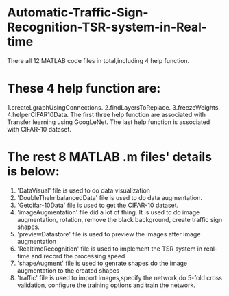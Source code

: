 # Automatic-Traffic-Sign-Recognition-TSR-system-in-Real-time
There all 12 MATLAB code files in total,including 4 help function.
# These 4 help function are:
1.createLgraphUsingConnections.
2.findLayersToReplace.
3.freezeWeights.
4.helperCIFAR10Data.
The first three help function are associated with Transfer learning using GoogLeNet.
The last help function is associated with CIFAR-10 dataset.
# The rest 8 MATLAB .m files' details is below:
1. 'DataVisual' file is used to do data visualization
2. 'DoubleTheImbalancedData' file is used to do data augmentation.
3. 'Getcifar-10Data' file is used to get the CIFAR-10 dataset.
4. 'imageAugmentation' file did a lot of thing. It is used to do
image augmentation, rotation, remove the black background, create
traffic sign shapes.
5. 'previewDatastore' file is used to preview the images after image
augmentation
6. 'RealtimeRecognition' file is used to implement the TSR system in 
real-time and record the processing speed
7. 'shapeAugment' file is used to genrate shapes do the image 
augmentation to the created shapes
8. 'traffic' file is used to import images,specify the network,do 
5-fold cross validation, configure the training options and train
the network.
